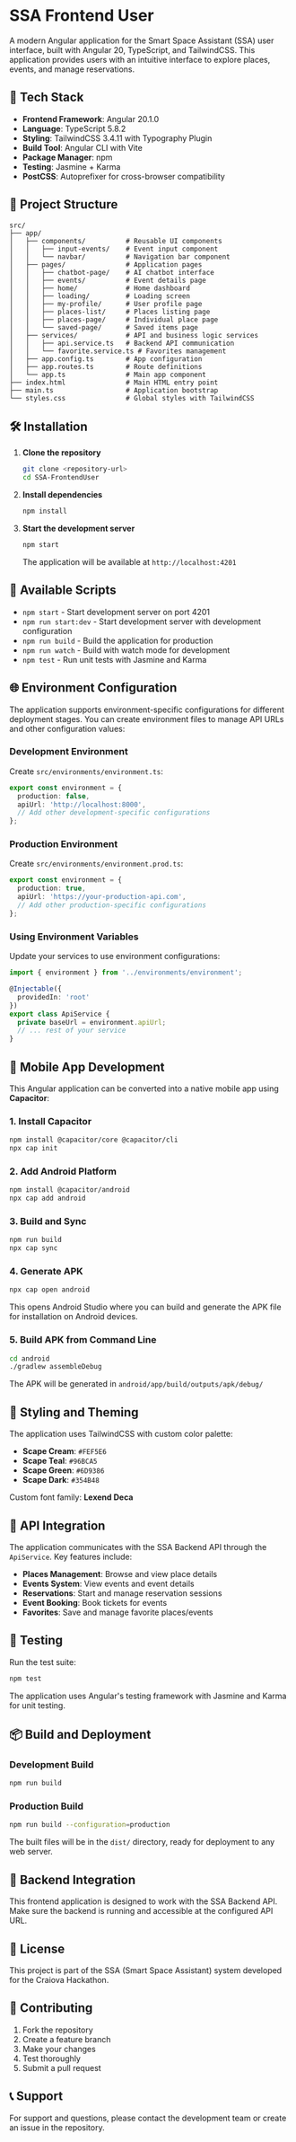 # SSA Frontend User

A modern Angular application for the Smart Space Assistant (SSA) user interface, built with Angular 20, TypeScript, and TailwindCSS. This application provides users with an intuitive interface to explore places, events, and manage reservations.

## 🚀 Tech Stack

- **Frontend Framework**: Angular 20.1.0
- **Language**: TypeScript 5.8.2
- **Styling**: TailwindCSS 3.4.11 with Typography Plugin
- **Build Tool**: Angular CLI with Vite
- **Package Manager**: npm
- **Testing**: Jasmine + Karma
- **PostCSS**: Autoprefixer for cross-browser compatibility

## 📁 Project Structure

```
src/
├── app/
│   ├── components/          # Reusable UI components
│   │   ├── input-events/    # Event input component
│   │   └── navbar/          # Navigation bar component
│   ├── pages/               # Application pages
│   │   ├── chatbot-page/    # AI chatbot interface
│   │   ├── events/          # Event details page
│   │   ├── home/            # Home dashboard
│   │   ├── loading/         # Loading screen
│   │   ├── my-profile/      # User profile page
│   │   ├── places-list/     # Places listing page
│   │   ├── places-page/     # Individual place page
│   │   └── saved-page/      # Saved items page
│   ├── services/            # API and business logic services
│   │   ├── api.service.ts   # Backend API communication
│   │   └── favorite.service.ts # Favorites management
│   ├── app.config.ts        # App configuration
│   ├── app.routes.ts        # Route definitions
│   └── app.ts               # Main app component
├── index.html               # Main HTML entry point
├── main.ts                  # Application bootstrap
└── styles.css               # Global styles with TailwindCSS
```

## 🛠️ Installation

1. **Clone the repository**
   ```bash
   git clone <repository-url>
   cd SSA-FrontendUser
   ```

2. **Install dependencies**
   ```bash
   npm install
   ```

3. **Start the development server**
   ```bash
   npm start
   ```
   
   The application will be available at `http://localhost:4201`

## 🚀 Available Scripts

- `npm start` - Start development server on port 4201
- `npm run start:dev` - Start development server with development configuration
- `npm run build` - Build the application for production
- `npm run watch` - Build with watch mode for development
- `npm test` - Run unit tests with Jasmine and Karma

## 🌐 Environment Configuration

The application supports environment-specific configurations for different deployment stages. You can create environment files to manage API URLs and other configuration values:

### Development Environment
Create `src/environments/environment.ts`:
```typescript
export const environment = {
  production: false,
  apiUrl: 'http://localhost:8000',
  // Add other development-specific configurations
};
```

### Production Environment
Create `src/environments/environment.prod.ts`:
```typescript
export const environment = {
  production: true,
  apiUrl: 'https://your-production-api.com',
  // Add other production-specific configurations
};
```

### Using Environment Variables
Update your services to use environment configurations:
```typescript
import { environment } from '../environments/environment';

@Injectable({
  providedIn: 'root'
})
export class ApiService {
  private baseUrl = environment.apiUrl;
  // ... rest of your service
}
```

## 📱 Mobile App Development

This Angular application can be converted into a native mobile app using **Capacitor**:

### 1. Install Capacitor
```bash
npm install @capacitor/core @capacitor/cli
npx cap init
```

### 2. Add Android Platform
```bash
npm install @capacitor/android
npx cap add android
```

### 3. Build and Sync
```bash
npm run build
npx cap sync
```

### 4. Generate APK
```bash
npx cap open android
```
This opens Android Studio where you can build and generate the APK file for installation on Android devices.

### 5. Build APK from Command Line
```bash
cd android
./gradlew assembleDebug
```
The APK will be generated in `android/app/build/outputs/apk/debug/`

## 🎨 Styling and Theming

The application uses TailwindCSS with custom color palette:

- **Scape Cream**: `#FEF5E6`
- **Scape Teal**: `#96BCA5`
- **Scape Green**: `#6D9386`
- **Scape Dark**: `#354B48`

Custom font family: **Lexend Deca**

## 🔧 API Integration

The application communicates with the SSA Backend API through the `ApiService`. Key features include:

- **Places Management**: Browse and view place details
- **Events System**: View events and event details
- **Reservations**: Start and manage reservation sessions
- **Event Booking**: Book tickets for events
- **Favorites**: Save and manage favorite places/events

## 🧪 Testing

Run the test suite:
```bash
npm test
```

The application uses Angular's testing framework with Jasmine and Karma for unit testing.

## 📦 Build and Deployment

### Development Build
```bash
npm run build
```

### Production Build
```bash
npm run build --configuration=production
```

The built files will be in the `dist/` directory, ready for deployment to any web server.

## 🔗 Backend Integration

This frontend application is designed to work with the SSA Backend API. Make sure the backend is running and accessible at the configured API URL.

## 📄 License

This project is part of the SSA (Smart Space Assistant) system developed for the Craiova Hackathon.

## 🤝 Contributing

1. Fork the repository
2. Create a feature branch
3. Make your changes
4. Test thoroughly
5. Submit a pull request

## 📞 Support

For support and questions, please contact the development team or create an issue in the repository.